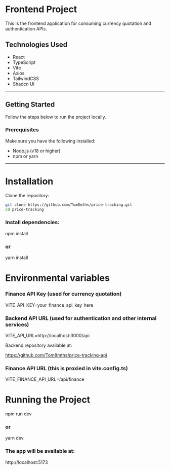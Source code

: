 # Frontend Project

This is the frontend application for consuming currency quotation and authentication APIs.

## Technologies Used
- React
- TypeScript
- Vite
- Axios
- TailwindCSS
- Shadcn UI

---

## Getting Started

Follow the steps below to run the project locally.

### Prerequisites

Make sure you have the following installed:

- Node.js (v18 or higher)
- npm or yarn

---

# Installation

Clone the repository:

```bash
git clone https://github.com/Tom8mths/price-tracking.git
cd price-tracking
```
### Install dependencies:

npm install
### or
yarn install

# Environmental variables

### Finance API Key (used for currency quotation)
VITE_API_KEY=your_finance_api_key_here

### Backend API URL (used for authentication and other internal services)
VITE_API_URL=http://localhost:3000/api

Backend repository available at:

https://github.com/Tom8mths/price-tracking-api

### Finance API URL (this is proxied in vite.config.ts)
VITE_FINANCE_API_URL=/api/finance

# Running the Project 

npm run dev
### or
yarn dev

### The app will be available at:

http://localhost:5173
